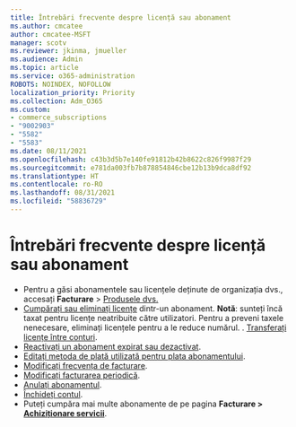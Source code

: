 ```yaml
---
title: Întrebări frecvente despre licență sau abonament
ms.author: cmcatee
author: cmcatee-MSFT
manager: scotv
ms.reviewer: jkinma, jmueller
ms.audience: Admin
ms.topic: article
ms.service: o365-administration
ROBOTS: NOINDEX, NOFOLLOW
localization_priority: Priority
ms.collection: Adm_O365
ms.custom:
- commerce_subscriptions
- "9002903"
- "5582"
- "5583"
ms.date: 08/11/2021
ms.openlocfilehash: c43b3d5b7e140fe91812b42b8622c826f9987f29
ms.sourcegitcommit: e781da003fb7b878854846cbe12b13b9dca8df92
ms.translationtype: HT
ms.contentlocale: ro-RO
ms.lasthandoff: 08/31/2021
ms.locfileid: "58836729"
---
```

# <a name="license-or-subscription-faq"></a>Întrebări frecvente despre licență sau abonament

- Pentru a găsi abonamentele sau licențele deținute de organizația dvs., accesați **Facturare** > [Produsele dvs.](https://go.microsoft.com/fwlink/p/?linkid=842054)
- [Cumpărați sau eliminați licențe](https://docs.microsoft.com/alchemyinsights/how-to-add-or-reduce-licenses) dintr-un abonament.
    **Notă**: sunteți încă taxat pentru licențe neatribuite către utilizatori. Pentru a preveni taxele nenecesare, eliminați licențele pentru a le reduce numărul.
. [Transferați licențe între conturi](https://docs.microsoft.com/alchemyinsights/transfer-licenses-between-tenants).
- [Reactivați un abonament expirat sau dezactivat](https://go.microsoft.com/fwlink/p/?linkid=2117519).
- [Editați metoda de plată utilizată pentru plata abonamentului](https://go.microsoft.com/fwlink/p/?linkid=2117167).
- [Modificați frecvența de facturare](https://go.microsoft.com/fwlink/p/?linkid=2119112).
- [Modificați facturarea periodică](https://go.microsoft.com/fwlink/p/?linkid=2119216).
- [Anulați abonamentul](https://go.microsoft.com/fwlink/p/?linkid=2119113).
- [Închideți contul](https://docs.microsoft.com/alchemyinsights/how-to-close-your-account).
- Puteți cumpăra mai multe abonamente de pe pagina **Facturare > [Achiziționare servicii](https://go.microsoft.com/fwlink/p/?linkid=868433)**.